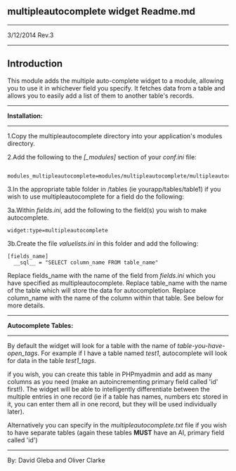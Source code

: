**multipleautocomplete widget Readme.md**
-
---
3/12/2014 Rev.3

---
Introduction
-

This module adds the multiple auto-complete widget to a module, allowing you to use it in whichever field you specify. It fetches data from a table and allows you to easily add a list of them to another table's records.

---

**Installation:**

---

1.Copy the multipleautocomplete directory into your application's modules directory.

2.Add the following to the *[_modules]* section of your *conf.ini* file:
```
  modules_multipleautocomplete=modules/multipleautocomplete/multipleautocomplete.php
```
3.In the appropriate table folder in /tables (ie yourapp/tables/table1) if you wish to use multipleautocomplete for a field do the following:

3a.Within *fields.ini*, add the following to the field(s) you wish to make autocomplete.
```
widget:type=multipleautocomplete
```
3b.Create the file *valuelists.ini* in this folder and add the following:
```
[fields_name]
  __sql__ = "SELECT column_name FROM table_name"
```
Replace fields_name with the name of the field from *fields.ini* which you have specified as multipleautocomplete. Replace table_name with the name of the table which will store the data for autocompletion. Replace column_name with the name of the column within that table. See below for more details.

---

**Autocomplete Tables:**

---

By default the widget will look for a table with the name of *table-you-have-open_tags*. For example if I have a table named *test1*, autocomplete will look for data in the table *test1_tags*.

if you wish, you can create this table in PHPmyadmin and add as many columns as you need (make an autoincrementing primary field called 'id' first!). The widget will be able to intelligently differentiate between the multiple entries in one record (ie if a table has names, numbers etc stored in it, you can enter them all in one record, but they will be used individually later).

Alternatively you can specify in the *multipleautocomplete.txt* file if you wish to have separate tables (again these tables **MUST** have an AI, primary field called 'id')

---

By: David Gleba and Oliver Clarke